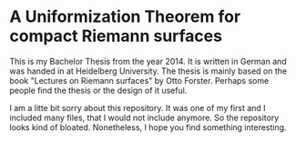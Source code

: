 A Uniformization Theorem for compact Riemann surfaces
=====================================================

This is my Bachelor Thesis from the year 2014. It is written in German
and was handed in at Heidelberg University. The thesis is mainly based
on the book "Lectures on Riemann surfaces" by Otto Forster. Perhaps
some people find the thesis or the design of it useful.

I am a litte bit sorry about this repository. It was one of my first
and I included many files, that I would not include anymore. So the
repository looks kind of bloated. Nonetheless,  I hope you find something
interesting.
